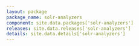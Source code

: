 ```yaml
---
layout: package
package_name: solr-analyzers
component: site.data.packages['solr-analyzers']
releases: site.data.releases['solr-analyzers']
details: site.data.details['solr-analyzers']
---
```

